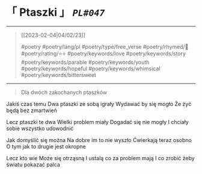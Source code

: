 # &#12300; Ptaszki &#12301; *`PL#047`*

---

> [[2023-02-04|04/02/23]]
> 
> #poetry 
> #poetry/lang/pl 
> #poetry/type/free_verse 
> #poetry/rhymed/🔴 
> #poetry/rating/⭐⭐ 
> #poetry/keywords/love #poetry/keywords/story #poetry/keywords/parable #poetry/keywords/youth #poetry/keywords/hopeful #poetry/keywords/whimsical #poetry/keywords/bittersweet 

---

> Dla dwóch zakochanych ptaszków

Jakiś czas temu
Dwa ptaszki ze sobą igrały
Wydawać by się mogło
Że żyć będą bez zmartwień

Lecz ptaszki te dwa
Wielki problem miały
Dogadać się nie mogły
I chciały sobie wszystko udowodnić

Jak domyślić się można
Na dobre im to nie wyszło
Ćwierkają teraz osobno
O tym jak to drugie jest okropne

Lecz kto wie
Może się otrząsną
I ustalą co za problem mają
I co zrobić żeby światu pokazać palca 